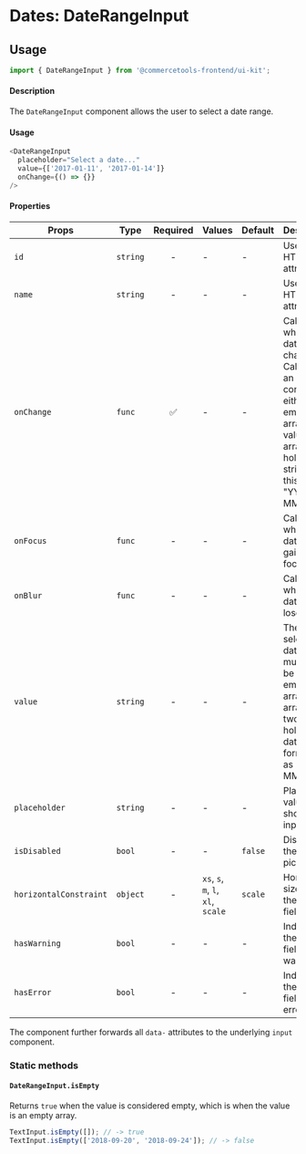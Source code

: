 # Dates: DateRangeInput

## Usage

```js
import { DateRangeInput } from '@commercetools-frontend/ui-kit';
```

#### Description

The `DateRangeInput` component allows the user to select a date range.

#### Usage

```js
<DateRangeInput
  placeholder="Select a date..."
  value={['2017-01-11', '2017-01-14']}
  onChange={() => {}}
/>
```

#### Properties

| Props                  | Type     | Required | Values                             | Default | Description                                                                                                                                                       |
| ---------------------- | -------- | :------: | ---------------------------------- | ------- | ----------------------------------------------------------------------------------------------------------------------------------------------------------------- |
| `id`                   | `string` |    -     | -                                  | -       | Used as the HTML `id` attribute.                                                                                                                                  |
| `name`                 | `string` |    -     | -                                  | -       | Used as the HTML `name` attribute.                                                                                                                                |
| `onChange`             | `func`   |    ✅    | -                                  | -       | Called when the date range changes. Called with an event containing either an empty array (no value) or an array holding two string in this format: "YYYY-MM-DD". |
| `onFocus`              | `func`   |    -     | -                                  | -       | Called when the date input gains focus.                                                                                                                           |
| `onBlur`               | `func`   |    -     | -                                  | -       | Called when the date input loses focus.                                                                                                                           |
| `value`                | `string` |    -     | -                                  | -       | The selected date range, must either be an empty array or an array of two strings holding dates formatted as "YYYY-MM-DD".                                        |
| `placeholder`          | `string` |    -     | -                                  | -       | Placeholder value to show in the input field                                                                                                                      |
| `isDisabled`           | `bool`   |    -     | -                                  | `false` | Disables the date picker                                                                                                                                          |
| `horizontalConstraint` | `object` |    -     | `xs`, `s`, `m`, `l`, `xl`, `scale` | `scale` | Horizontal size limit of the input field.                                                                                                                         |
| `hasWarning`           | `bool`   |    -     | -                                  | -       | Indicates the input field has a warning                                                                                                                           |
| `hasError`             | `bool`   |    -     | -                                  | -       | Indicates the input field has an error                                                                                                                            |

The component further forwards all `data-` attributes to the underlying `input` component.

### Static methods

#### `DateRangeInput.isEmpty`

Returns `true` when the value is considered empty, which is when the value is an empty array.

```js
TextInput.isEmpty([]); // -> true
TextInput.isEmpty(['2018-09-20', '2018-09-24']); // -> false
```
